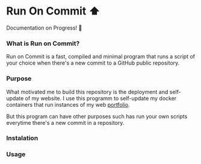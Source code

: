 # Run On Commit ⬆️

Documentation on Progress! 🚧

### What is Run on Commit?
Run on Commit is a fast, compiled and minimal program that runs a script of your choice when there's a new commit to a GitHub public repository.

### Purpose
What motivated me to build this repository is the deployment and self-update of my website. I use this programm to self-update my docker containers that run instances of my web [portfolio](https://github.com/joaoofreitas/vue-portfolio).

But this program can have other purposes such has run your own scripts everytime there's a new commit in a repository.

### Instalation

### Usage



